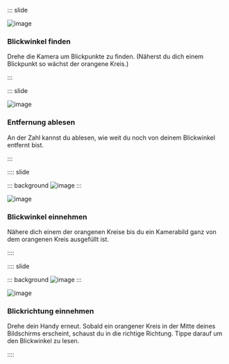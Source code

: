 ::: slide

![image](/assets/items/dialogs/medias/ar-tutorial-1.svg)

### Blickwinkel finden

Drehe die Kamera um Blickpunkte zu finden. (Näherst du dich einem Blickpunkt
so wächst der orangene Kreis.)

:::

::: slide

![image](/assets/items/dialogs/medias/ar-tutorial-2.svg)

### Entfernung ablesen

An der Zahl kannst du ablesen, wie weit du noch von deinem Blickwinkel entfernt bist.

:::

:::: slide

::: background
![image](/assets/items/dialogs/medias/ar-tutorial-bg.png)
:::

![image](/assets/items/dialogs/medias/ar-tutorial-3.svg)

### Blickwinkel einnehmen

Nähere dich einem der orangenen Kreise bis du ein Kamerabild ganz von dem orangenen Kreis ausgefüllt ist.

::::

:::: slide

::: background
![image](/assets/items/dialogs/medias/ar-tutorial-bg.png)
:::

![image](/assets/items/dialogs/medias/ar-tutorial-4.svg)

### Blickrichtung einnehmen

Drehe dein Handy erneut. Sobald ein orangener Kreis in der Mitte deines Bildschirms erscheint, schaust du in die richtige Richtung. Tippe darauf um den Blickwinkel zu lesen.

::::
